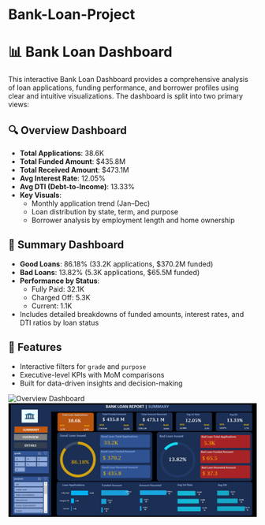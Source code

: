 # Bank-Loan-Project

# 📊 Bank Loan Dashboard

This interactive Bank Loan Dashboard provides a comprehensive analysis of loan applications, funding performance, and borrower profiles using clear and intuitive visualizations. The dashboard is split into two primary views:

## 🔍 Overview Dashboard
- **Total Applications**: 38.6K
- **Total Funded Amount**: $435.8M
- **Total Received Amount**: $473.1M
- **Avg Interest Rate**: 12.05%
- **Avg DTI (Debt-to-Income)**: 13.33%
- **Key Visuals**:
  - Monthly application trend (Jan–Dec)
  - Loan distribution by state, term, and purpose
  - Borrower analysis by employment length and home ownership

## 📌 Summary Dashboard
- **Good Loans**: 86.18% (33.2K applications, $370.2M funded)
- **Bad Loans**: 13.82% (5.3K applications, $65.5M funded)
- **Performance by Status**:
  - Fully Paid: 32.1K
  - Charged Off: 5.3K
  - Current: 1.1K
- Includes detailed breakdowns of funded amounts, interest rates, and DTI ratios by loan status

## 🧩 Features
- Interactive filters for `grade` and `purpose`
- Executive-level KPIs with MoM comparisons
- Built for data-driven insights and decision-making

![Overview Dashboard](path/to/your/overview-image.png)
![Summary Dashboard](https://github.com/assharma12/Bank-Loan-Project/blob/c8771558218894413f39ee3d5039169cd8f05efe/Screenshot%20Bank%20loan%20summary.png)
